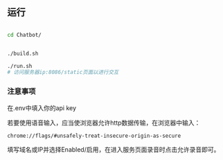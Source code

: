 ## 运行

```bash

cd Chatbot/


./build.sh

./run.sh
# 访问服务器ip:8086/static页面以进行交互
```


### 注意事项

在.env中填入你的api key

若要使用语音输入，应当使浏览器允许http数据传输，在浏览器中输入：

`chrome://flags/#unsafely-treat-insecure-origin-as-secure`

填写域名或IP并选择Enabled/启用，在进入服务页面录音时点击允许录音即可。

